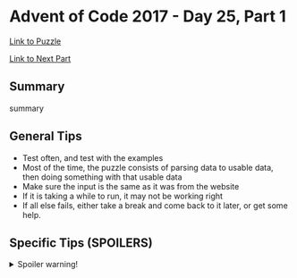# Advent of Code 2017 - Day 25, Part 1

[Link to Puzzle](https://adventofcode.com/2017/day/25)

[Link to Next Part](https://github.com/CodingAP/unofficial-aoc-syllabus/blob/main/years/2017/day25/part2.md)

## Summary
summary

## General Tips
- Test often, and test with the examples
- Most of the time, the puzzle consists of parsing data to usable data, then doing something with that usable data
- Make sure the input is the same as it was from the website
- If it is taking a while to run, it may not be working right
- If all else fails, either take a break and come back to it later, or get some help.

## Specific Tips (SPOILERS)
<details> <summary>Spoiler warning!</summary>

specific tips

</details>